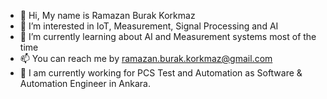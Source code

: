 - 👋 Hi, My name is Ramazan Burak Korkmaz
- 👀 I’m interested in IoT, Measurement, Signal Processing and AI
- 🌱 I’m currently learning about AI and Measurement systems most of the time
- 📫 You can reach me by ramazan.burak.korkmaz@gmail.com
- 💼 I am currently working for PCS Test and Automation as Software & Automation Engineer in Ankara.

<!---
rburakkorkmaz/rburakkorkmaz is a ✨ special ✨ repository because its `README.md` (this file) appears on your GitHub profile.
You can click the Preview link to take a look at your changes.
--->
